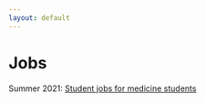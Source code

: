 ```yaml
---
layout: default
---
```


# Jobs

Summer 2021: [Student jobs for medicine students](/downloads/jobs/Stellenausschreibung_Annotation_2021.pdf)

